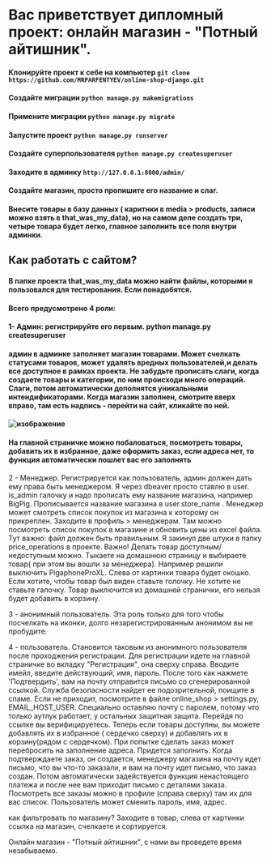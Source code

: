 # Вас приветствует дипломный проект: онлайн магазин - "Потный айтишник".
#### Клонируйте проект к себе на компьютер `git clone https://github.com/MRPARFENTYEV/online-shop-django.git`
#### Создайте миграции `python manage.py makemigrations`
#### Примените миграции `python manage.py migrate`
#### Запустите проект  `python manage.py runserver`
#### Создайте суперпользователя `python manage.py createsuperuser`
#### Заходите в админку `http://127.0.0.1:8000/admin/`
#### Создайте магазин, просто пропишите его название и слаг.
#### Внесите товары в базу данных ( каритнки в media > products, записи можно взять в that_was_my_data), но на самом деле создать три, четыре товара будет легко, главное заполнить все поля внутри админки.


## Как работать с сайтом?

#### В папке проекта that_was_my_data можно найти файлы, которыми я пользовался для тестирования. Если понадобятся.

#### Всего предусмотрено 4 роли:
#### 1- Админ: регистрируйте его первым. python manage.py createsuperuser
####  админ в админке заполняет магазин товарами.  Может счелкать статусами товаров, может удалять вредных пользователей,и делать все доступное в рамках проекта. Не забудьте прописать слаги, когда создаете товары и категории, по ним происходи много операций. Слаги, потом автоматически дополнятся уникальными интендификаторами. Когда магазин заполнен, смотрите вверх вправо, там есть надпись - перейти на сайт, кликайте по ней.
#### ![изображение](https://github.com/MRPARFENTYEV/online-shop-django/assets/110676672/1a03c8a8-ddd6-45c5-8260-434674796c53)
#### На главной страничке можно побаловаться, посмотреть товары, добавить их в избранное, даже оформить заказ, если адреса нет, то функция автоматически пошлет вас его заполнять


2 - Менеджер. Регистрируется как пользователь, админ должен дать ему права быть менеджером. Я через dbeaver просто ставлю в
    user. is_admin галочку и надо прописать ему название магазина, например BigPig. Прописывается название магазина в 	user.store_name . 
	Менеджер может смотреть список покупок из магазина к которому он прикреплен. Заходите в профиль > менеджерам. 	Там можно посмотреть список покупок в магазине и обновить цены из excel файла. Тут важно: файл должен быть 	правильным. Я закинул две штуки в папку price_operations в проекте. 
	Важно! Делать товар доступным/недоступным можно. Тыкаете на домашнюю страницу и выбираете товар( при этом вы 	вошли за менеджера). Например решили выключить PigaphoneProXL.  Слева от картинки товара будет окошко. Если 	хотите, чтобы товар был виден ставьте голочку. Не хотите не ставьте галочку. Товар выключится из домашней 	странички, его нельзя будет добавить в корзину.


3 - анонимный пользователь. Эта роль только для того чтобы посчелкать на иконки, долго незарегистрированным анонимом
вы не пробудите.

4 - пользователь. Становится таковым из анонимного пользователя после проходжения регистрации.
    Для регистрации идете на главной страничке во вкладку "Регистрация", она сверху справа.
    Вводите имейл, введите действующий, имя, пароль. После того как нажмете 'Подтвердить', вам на почту отправится письмо
    со сгенерированной ссылкой. Служба безопасности найдет ее подозрительной, поищите в спаме. Если не приходит, посмотрите в файле online_shop > settings.py,
    EMAIL_HOST_USER. Специально оставляю почту с паролем, потому что только аутлук работает, у остальных защитная защита.
    Перейдя по ссылке вы верифицируетесь. Теперь если товары доступны, вы можете добавлять их в избранное ( сердечко сверху) и добавлять их в
    корзину(рядом с сердечком).
    При попытке сделать заказ может перебросить на заполнение адреса. Придется заполнить.
    Когда подтверждаете заказ, он создается, менеджеру магазина на почту идет письмо, что вы что-то заказали, и вам на почту идет письмо,
    что заказ создан. Потом автоматически задействуется функция ненастоящего платежа и после нее вам приходит письмо с деталями заказа.
    Посмотреть все заказы можно в профиле (справа сверху) там их для вас список.
    Пользователь может сменить пароль, имя, адрес.

как фильтровать по магазину? 
Заходите в товар, слева от картинки ссылка на магазин, счелкаете и сортируется.

Онлайн магазин - "Потный айтишник", с нами вы проведете время незабываемо.
